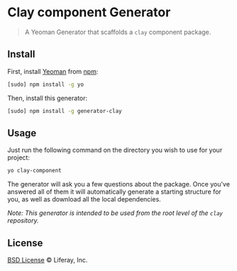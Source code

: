 # Clay component Generator

> A Yeoman Generator that scaffolds a `clay` component package.

## Install

First, install [Yeoman](http://yeoman.io/) from [npm](https://www.npmjs.org/):

```sh
[sudo] npm install -g yo
```

Then, install this generator:

```sh
[sudo] npm install -g generator-clay
```

## Usage

Just run the following command on the directory you wish to use for your project:

```sh
yo clay-component
```

The generator will ask you a few questions about the package. Once you've answered all of them it will automatically generate a starting structure for you, as well as download all the local dependencies.

_Note: This generator is intended to be used from the root level of the `clay` repository._

## License

[BSD License](http://opensource.org/licenses/BSD-3-Clause) © Liferay, Inc.
